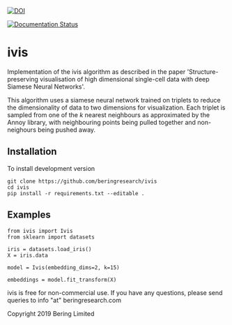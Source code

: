 [![DOI](https://zenodo.org/badge/144551119.svg)](https://zenodo.org/badge/latestdoi/144551119)

[![Documentation Status](https://readthedocs.org/projects/bering-ivis/badge/?version=latest)](https://bering-ivis.readthedocs.io/en/latest/?badge=latest)

# ivis

Implementation of the ivis algorithm as described in the paper 'Structure-preserving visualisation of high dimensional single-cell data with deep Siamese Neural Networks'.  

This algorithm uses a siamese neural network trained on triplets to reduce the dimensionality of data to two dimensions for visualization. Each triplet is sampled from one of the <i>k</i> nearest neighbours as approximated by the Annoy library, with neighbouring points being pulled together and non-neighours being pushed away.

## Installation

To install development version

```
git clone https://github.com/beringresearch/ivis
cd ivis
pip install -r requirements.txt --editable .
```

## Examples

```
from ivis import Ivis
from sklearn import datasets

iris = datasets.load_iris()
X = iris.data

model = Ivis(embedding_dims=2, k=15)

embeddings = model.fit_transform(X)
```

ivis is free for non-commercial use. If you have any questions, please send queries to info "at" beringresearch.com

Copyright 2019 Bering Limited
